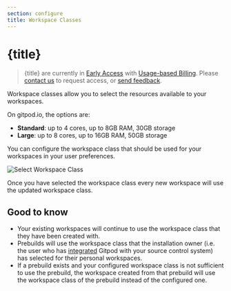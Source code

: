 ```yaml
---
section: configure
title: Workspace Classes
---
```


<script context="module">
  export const prerender = true;
</script>

# {title}

> {title} are currently in [Early Access](/docs/references/gitpod-releases) with [Usage-based Billing](/docs/usage-based-billing). Please [contact us](/contact/support) to request access, or [send feedback](https://github.com/gitpod-io/gitpod/issues/12473).

Workspace classes allow you to select the resources available to your workspaces.

On gitpod.io, the options are:

- **Standard**: up to 4 cores, up to 8GB RAM, 30GB storage
- **Large**: up to 8 cores, up to 16GB RAM, 50GB storage

You can configure the workspace class that should be used for your workspaces in your user preferences.

![Select Workspace Class](/images/docs/select-workspace-class.png)

Once you have selected the workspace class every new workspace will use the updated workspace class.

## Good to know

- Your existing workspaces will continue to use the workspace class that they have been created with.
- Prebuilds will use the workspace class that the installation owner (i.e. the user who has [integrated](./integrations) Gitpod with your source control system) has selected for their personal workspaces.
- If a prebuild exists and your configured workspace class is not sufficient to use the prebuild, the workspace
  created from that prebuild will use the workspace class of the prebuild instead of the configured one.
